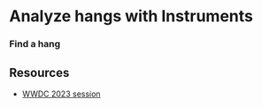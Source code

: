 # Analyze hangs with Instruments
### Find a hang


## Resources
- [WWDC 2023 session](https://developer.apple.com/videos/play/wwdc2023/10248/)


